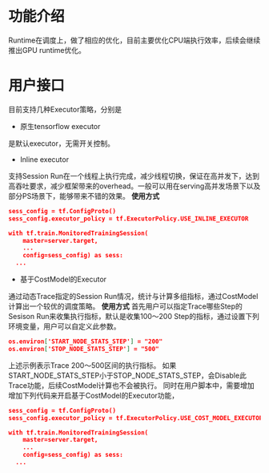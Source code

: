 # 功能介绍
Runtime在调度上，做了相应的优化，目前主要优化CPU端执行效率，后续会继续推出GPU runtime优化。
# 用户接口
目前支持几种Executor策略，分别是

- 原生tensorflow executor

是默认executor，无需开关控制。

- Inline executor

支持Session Run在一个线程上执行完成，减少线程切换，保证在高并发下，达到高吞吐要求，减少框架带来的overhead。一般可以用在serving高并发场景下以及部分PS场景下，能够带来不错的效果。
**使用方式**
```json
sess_config = tf.ConfigProto()
sess_config.executor_policy = tf.ExecutorPolicy.USE_INLINE_EXECUTOR

with tf.train.MonitoredTrainingSession(
    master=server.target,
    ...
    config=sess_config) as sess:
  ...
```

- 基于CostModel的Executor

通过动态Trace指定的Session Run情况，统计与计算多组指标，通过CostModel计算出一个较优的调度策略。
**使用方式**
首先用户可以指定Trace哪些Step的Sesison Run来收集执行指标，默认是收集100～200 Step的指标，通过设置下列环境变量，用户可以自定义此参数。
```json
os.environ['START_NODE_STATS_STEP'] = "200"
os.environ['STOP_NODE_STATS_STEP'] = "500"
```
上述示例表示Trace 200～500区间的执行指标。
如果START_NODE_STATS_STEP小于STOP_NODE_STATS_STEP，会Disable此Trace功能，后续CostModel计算也不会被执行。
同时在用户脚本中，需要增加增加下列代码来开启基于CostModel的Executor功能，
```json
sess_config = tf.ConfigProto()
sess_config.executor_policy = tf.ExecutorPolicy.USE_COST_MODEL_EXECUTOR

with tf.train.MonitoredTrainingSession(
    master=server.target,
    ...
    config=sess_config) as sess:
  ...
```

